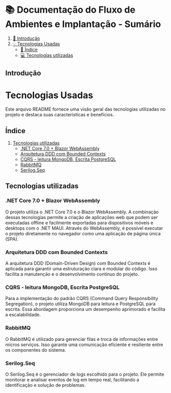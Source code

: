 # 📚 Documentação do Fluxo de Ambientes e Implantação - Sumário

1. [🌟 Introdução](#introdução)
9. [💡 Tecnologias Usadas](#tecnologias-usadas)
   - [📑 Índice](#índice)
   - [💻 Tecnologias utilizadas](#tecnologias-utilizadas)

## Introdução

# Tecnologias Usadas

Este arquivo README fornece uma visão geral das tecnologias utilizadas no projeto e destaca suas características e benefícios.

## Índice

1. [Tecnologias utilizadas](#tecnologias-utilizadas)
    - [.NET Core 7.0 + Blazor WebAssembly](#net-core-70--blazor-webassembly)
    - [Arquitetura DDD com Bounded Contexts](#arquitetura-ddd-com-bounded-contexts)
    - [CQRS - leitura MongoDB, Escrita PostgreSQL](#cqrs---leitura-mongodb-escrita-postgresql)
    - [RabbitMQ](#rabbitmq)
    - [Serilog.Seq](#serilogseq)

## Tecnologias utilizadas

### .NET Core 7.0 + Blazor WebAssembly

O projeto utiliza o .NET Core 7.0 e o Blazor WebAssembly. A combinação dessas tecnologias permite a criação de aplicações web que podem ser executadas offline e facilmente exportadas para dispositivos móveis e desktops com o .NET MAUI. Através do WebAssembly, é possível executar o projeto diretamente no navegador como uma aplicação de página única (SPA).

### Arquitetura DDD com Bounded Contexts

A arquitetura DDD (Domain-Driven Design) com Bounded Contexts é aplicada para garantir uma estruturação clara e modular do código. Isso facilita a manutenção e o desenvolvimento contínuo do projeto.

### CQRS - leitura MongoDB, Escrita PostgreSQL

Para a implementação do padrão CQRS (Command Query Responsibility Segregation), o projeto utiliza MongoDB para leitura e PostgreSQL para escrita. Essa abordagem proporciona um desempenho aprimorado e facilita a escalabilidade.

### RabbitMQ

O RabbitMQ é utilizado para gerenciar filas e troca de informações entre micros serviços. Isso garante uma comunicação eficiente e resiliente entre os componentes do sistema.

### Serilog.Seq

O Serilog.Seq é o gerenciador de logs escolhido para o projeto. Ele permite monitorar e analisar eventos de log em tempo real, facilitando a identificação e solução de problemas.
